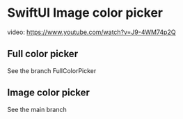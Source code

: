 # SwiftUI Image color picker

video: https://www.youtube.com/watch?v=J9-4WM74p2Q

## Full color picker
See the branch FullColorPicker

## Image color picker
See the main branch
